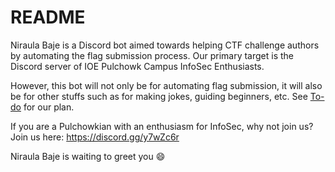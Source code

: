 # README

Niraula Baje is a Discord bot aimed towards helping CTF challenge authors by automating the flag submission process. Our primary target is the Discord server of IOE Pulchowk Campus InfoSec Enthusiasts. 

However, this bot will not only be for automating flag submission, it will also be for other stuffs such as for making jokes, guiding beginners, etc. See [To-do](To-do.md) for our plan.

If you are a Pulchowkian with an enthusiasm for InfoSec, why not join us? Join us here: https://discord.gg/y7wZc6r

Niraula Baje is waiting to greet you :smile:
